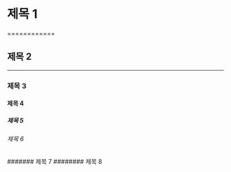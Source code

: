 # 제목 1
============
## 제목 2
------------
### 제목 3
#### 제목 4
##### 제목 5
###### 제목 6
####### 제목 7
######## 제목 8
